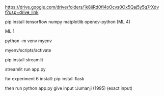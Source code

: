 https://drive.google.com/drive/folders/1k8jiRd0fI4oOcvs0Ox5Qaj5y5q7rXdvf?usp=drive_link

pip install tensorflow numpy matplotlib opencv-python   (ML 4)

ML 1

python -m venv myenv

myenv/scripts/activate

pip install streamlit

streamlit run app.py

for experiment 6 install: pip install flask

then run python app.py give input :Jumanji (1995) (exact input)
  

